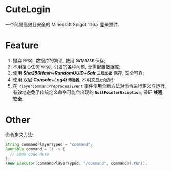 # CuteLogin
一个简易高效且安全的 Minecraft Spigot 1.16.x 登录插件.

# Feature
1. 抛弃 `MYSQL` 数据库的繁琐, 使用 **`DATABASE`** 保存;
2. 不用担心任何 `MYSQL` 引发的各种问题, 无需配置数据库;
3. 使用 ***Sha256Hash***+***RandomUUID***+***Salt*** **`三层加密`** 保存, 安全可靠;
4. 使用 双层 ***Console***+***Log4j*** **`筛选器`**, 不明文显示密码;
5. 在 `PlayerCommandPreprocessEvent` 事件使用全新方法对命令进行定义与运行, 有效地避免了传统定义命令可能会出现的 **`NullPointerException`**, 保证 **线程安全**.

# Other
命令定义方法:
  ```Java
  String commandPlayerTyped = "command";
  Runnable command = () -> {
    // Some Code Here
  };
  (new Executor(commandPlayerTyped, "/command", command)).run();
  ```
 
